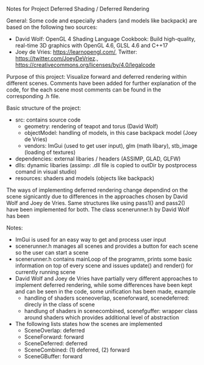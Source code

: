 Notes for Project Deferred Shading / Deferred Rendering

General: Some code and especially shaders (and models like backpack) are based on the following two sources:
 - David Wolf: OpenGL 4 Shading Language Cookbook: Build high-quality, real-time 3D graphics with OpenGL 4.6, GLSL 4.6 and C++17
 - Joey de Vries: https://learnopengl.com/, Twitter: https://twitter.com/JoeyDeVriez., https://creativecommons.org/licenses/by/4.0/legalcode

Purpose of this project:
Visualize forward and deferred rendering within different scenes. Comments have been added for further explanation of the code, for the each scene most comments can be found in the corresponding .h file.

Basic structure of the project:
- src: contains source code
	- geometry: rendering of teapot and torus (David Wolf)
	- objectModel: handling of models, in this case backpack model (Joey de Vries)
	- vendors: ImGui (used to get user input), glm (math libary), stb_image (loading of textures)
- dependencies: external libaries / headers (ASSIMP, GLAD, GLFW)
- dlls: dynamic libaries (assimp: .dll file is copied to outDir by postprocess comand in visual studio)
- resources: shaders and models (objects like backpack)
	
	
The ways of implementing deferred rendering change dependind on the scene signicantly due to differences in the approaches chosen by David Wolf and Joey de Vries.
Same structures like using pass1() and pass2() have been implemented for both.
The class scenerunner.h by David Wolf has been 

Notes:
- ImGui is used for an easy way to get and process user input
- scenerunner.h manages all scenes and provides a button for each scene so the user can start a scene
- scenerunner.h contains mainLoop of the programm, prints some basic information on top of every scene and issues update() and render() for currently running scene
- David Wolf and Joey de Vries have partially very different approaches to implement deferred rendering, while some differences have been kept and can be seen in the code, some unification has been made, example
	- handling of shaders sceneoverlap, sceneforward, scenedeferred: direcly in the class of scene
	- handlung of shaders in scenecombined, scenefguffer: wrapper class around shaders which provides additional level of abstraction
- The following lists states how the scenes are implemented
	- SceneOverlap: deferred
	- SceneForward: forward
	- SceneDeferred: deferred
	- SceneCombined: (1) deferred, (2) forward
	- SceneGBuffer: forward
	
